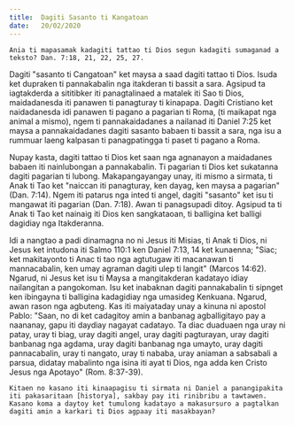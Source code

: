 ```yaml
---
title:  Dagiti Sasanto ti Kangatoan
date:   20/02/2020
---
```


`Ania ti mapasamak kadagiti tattao ti Dios segun kadagiti sumaganad a teksto? Dan. 7:18, 21, 22, 25, 27.`

Dagiti "sasanto ti Cangatoan" ket maysa a saad dagiti tattao ti Dios. Isuda ket dupraken ti pannakabalin nga itakderan ti bassit a sara. Agsipud ta iagtakderda a sititibker iti panagtalinaed a matalek iti Sao ti Dios, maidadanesda iti panawen ti panagturay ti kinapapa. Dagiti Cristiano ket naidadanesda idi panawen ti pagano a pagarian ti Roma, (ti maikapat nga animal a mismo), ngem ti pannakaidadanes a nailanad iti Daniel 7:25 ket maysa a pannakaidadanes dagiti sasanto babaen ti bassit a sara, nga isu a rummuar laeng kalpasan ti panagpatingga ti paset ti pagano a Roma. 

Nupay kasta, dagiti tattao ti Dios ket saan nga agnanayon a maidadanes babaen iti nainlubongan a pannakabalin. Ti pagarian ti Dios ket sukatanna dagiti pagarian ti lubong. Makapangayangay unay, iti mismo a sirmata, ti Anak ti Tao ket "naiccan iti panagturay, ken dayag, ken maysa a pagarian" (Dan. 7:14). Ngem iti patarus nga inted ti angel, dagiti "sasanto" ket isu ti mangawat iti pagarian (Dan. 7:18). Awan ti panagsupadi ditoy. Agsipud ta ti Anak ti Tao ket nainaig iti Dios ken sangkataoan, ti balligina ket balligi dagidiay nga Itakderanna.

Idi a nangtao a padi dinamagna no ni Jesus iti Misias, ti Anak ti Dios, ni Jesus ket intudona iti Salmo 110:1 ken Daniel 7:13, 14 ket kunaenna; "Siac; ket makitayonto ti Anac ti tao nga agtutugaw iti macanawan ti mannacabalin, ken umay agraman dagiti ulep ti langit" (Marcos 14:62). Ngarud, ni Jesus ket isu ti Maysa a mangitakderan kadatayo idiay nailangitan a pangokoman. Isu ket inabaknan dagiti pannakabalin ti sipnget ken ibingayna ti balligina kadagidiay nga umasideg Kenkuana. Ngarud, awan rason nga agbuteng. Kas iti maiyataday unay a kinuna ni apostol Pablo: "Saan, no di ket cadagitoy amin a banbanag agballigitayo pay a naananay, gapu iti daydiay nagayat cadatayo. Ta diac duaduaen nga uray ni patay, uray ti biag, uray dagiti angel, uray dagiti pagturayan, uray dagiti banbanag nga agdama, uray dagiti banbanag nga umayto, uray dagiti pannacabalin, uray ti nangato, uray ti nababa, uray aniaman a sabsabali a parsua, didatay mabalinto nga isina iti ayat ti Dios, nga adda ken Cristo Jesus nga Apotayo" (Rom. 8:37-39).

`Kitaen no kasano iti kinaapagisu ti sirmata ni Daniel a panangipakita iti pakasaritaan [historya], sakbay pay iti rinibribu a tawtawen. Kasano koma a daytoy ket tumulong kadatayo a makasursuro a pagtalkan dagiti amin a karkari ti Dios agpaay iti masakbayan?`
